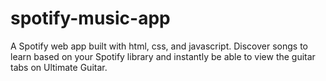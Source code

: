 # spotify-music-app
A Spotify web app built with html, css, and javascript. Discover songs to learn based on your Spotify library and instantly be able to view the guitar tabs on Ultimate Guitar.
